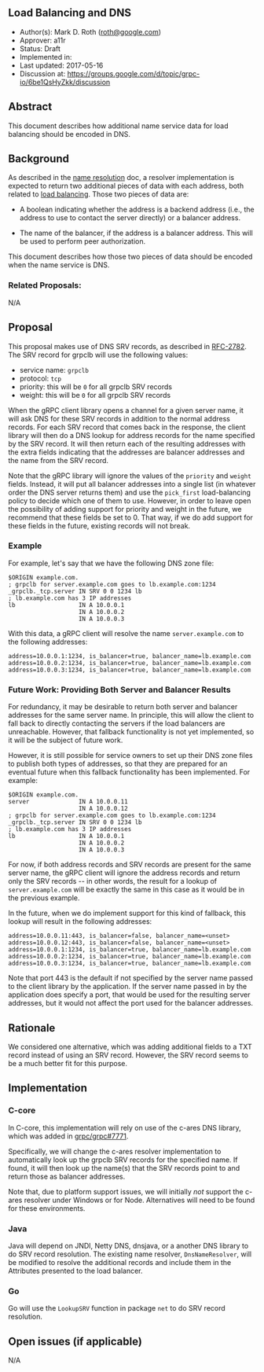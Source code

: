 Load Balancing and DNS
----
* Author(s): Mark D. Roth (roth@google.com)
* Approver: a11r
* Status: Draft
* Implemented in:
* Last updated: 2017-05-16
* Discussion at: https://groups.google.com/d/topic/grpc-io/6be1QsHyZkk/discussion

## Abstract

This document describes how additional name service data for load
balancing should be encoded in DNS.

## Background

As described in the [name
resolution](https://github.com/grpc/grpc/blob/master/doc/naming.md) doc,
a resolver implementation is expected to return two additional pieces of
data with each address, both related to [load
balancing](https://github.com/grpc/grpc/blob/master/doc/load-balancing.md).
Those two pieces of data are:

- A boolean indicating whether the address is a backend address (i.e.,
  the address to use to contact the server directly) or a balancer
  address.

- The name of the balancer, if the address is a balancer address.
  This will be used to perform peer authorization.

This document describes how those two pieces of data should be encoded
when the name service is DNS.

### Related Proposals: 

N/A

## Proposal

This proposal makes use of DNS SRV records, as described in
[RFC-2782](https://tools.ietf.org/html/rfc2782).  The SRV record for
grpclb will use the following values:

- service name: `grpclb`
- protocol: `tcp`
- priority: this will be `0` for all grpclb SRV records
- weight: this will be `0` for all grpclb SRV records

When the gRPC client library opens a channel for a given server name,
it will ask DNS for these SRV records in addition to the normal address
records.  For each SRV record that comes back in the response, the
client library will then do a DNS lookup for address records for the name
specified by the SRV record.  It will then return each of the resulting
addresses with the extra fields indicating that the addresses are
balancer addresses and the name from the SRV record.

Note that the gRPC library will ignore the values of the `priority` and
`weight` fields.  Instead, it will put all balancer addresses into a
single list (in whatever order the DNS server returns them) and use the
`pick_first` load-balancing policy to decide which one of them to use.
However, in order to leave open the possibility of adding support for
priority and weight in the future, we recommend that these fields be set
to 0.  That way, if we do add support for these fields in the future,
existing records will not break.

### Example

For example, let's say that we have the following DNS zone file:

```
$ORIGIN example.com.
; grpclb for server.example.com goes to lb.example.com:1234
_grpclb._tcp.server IN SRV 0 0 1234 lb
; lb.example.com has 3 IP addresses
lb                  IN A 10.0.0.1
                    IN A 10.0.0.2
                    IN A 10.0.0.3
```

With this data, a gRPC client will resolve the name `server.example.com`
to the following addresses:

```
address=10.0.0.1:1234, is_balancer=true, balancer_name=lb.example.com
address=10.0.0.2:1234, is_balancer=true, balancer_name=lb.example.com
address=10.0.0.3:1234, is_balancer=true, balancer_name=lb.example.com
```

### Future Work: Providing Both Server and Balancer Results

For redundancy, it may be desirable to return both server and balancer
addresses for the same server name.  In principle, this will allow the
client to fall back to directly contacting the servers if the load
balancers are unreachable.  However, that fallback functionality is not
yet implemented, so it will be the subject of future work.

However, it is still possible for service owners to set up their DNS
zone files to publish both types of addresses, so that they are prepared
for an eventual future when this fallback functionality has been
implemented.  For example:

```
$ORIGIN example.com.
server              IN A 10.0.0.11
                    IN A 10.0.0.12
; grpclb for server.example.com goes to lb.example.com:1234
_grpclb._tcp.server IN SRV 0 0 1234 lb
; lb.example.com has 3 IP addresses
lb                  IN A 10.0.0.1
                    IN A 10.0.0.2
                    IN A 10.0.0.3
```

For now, if both address records and SRV records are present for the
same server name, the gRPC client will ignore the address records and
return only the SRV records -- in other words, the result for a lookup
of `server.example.com` will be exactly the same in this case as it
would be in the previous example.

In the future, when we do implement support for this kind of fallback,
this lookup will result in the following addresses:

```
address=10.0.0.11:443, is_balancer=false, balancer_name=<unset>
address=10.0.0.12:443, is_balancer=false, balancer_name=<unset>
address=10.0.0.1:1234, is_balancer=true, balancer_name=lb.example.com
address=10.0.0.2:1234, is_balancer=true, balancer_name=lb.example.com
address=10.0.0.3:1234, is_balancer=true, balancer_name=lb.example.com
```

Note that port 443 is the default if not specified by the server name
passed to the client library by the application.  If the server name
passed in by the application does specify a port, that would be used for
the resulting server addresses, but it would not affect the port used
for the balancer addresses.

## Rationale

We considered one alternative, which was adding additional fields to a
TXT record instead of using an SRV record.  However, the SRV record
seems to be a much better fit for this purpose.

## Implementation

### C-core

In C-core, this implementation will rely on use of the c-ares DNS
library, which was added in
[grpc/grpc#7771](https://github.com/grpc/grpc/pull/7771).

Specifically, we will change the c-ares resolver implementation to
automatically look up the grpclb SRV records for the specified name.  If
found, it will then look up the name(s) that the SRV records point to
and return those as balancer addresses.

Note that, due to platform support issues, we will initially *not*
support the c-ares resolver under Windows or for Node.  Alternatives
will need to be found for these environments.

### Java

Java will depend on JNDI, Netty DNS, dnsjava, or a another DNS library
to do SRV record resolution. The existing name resolver, `DnsNameResolver`,
will be modified to resolve the additional records and include them in
the Attributes presented to the load balancer.

### Go

Go will use the `LookupSRV` function in package `net` to do SRV record
resolution.

## Open issues (if applicable)

N/A
